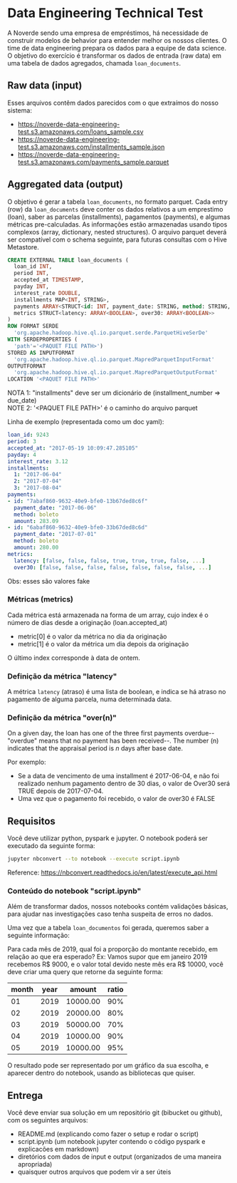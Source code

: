 # Data Engineering Technical Test

A Noverde sendo uma empresa de empréstimos, há necessidade de construir modelos de behavior para entender melhor os nossos clientes.
O time de data engineering prepara os dados para a equipe de data science.
O objetivo do exercício é transformar os dados de entrada (raw data) em uma tabela de dados agregados, chamada `loan_documents`.

## Raw data (input)

Esses arquivos contêm dados parecidos com o que extraímos do nosso sistema:
- https://noverde-data-engineering-test.s3.amazonaws.com/loans_sample.csv
- https://noverde-data-engineering-test.s3.amazonaws.com/installments_sample.json
- https://noverde-data-engineering-test.s3.amazonaws.com/payments_sample.parquet

## Aggregated data (output)

O objetivo é gerar a tabela `loan_documents`, no formato parquet. Cada entry (row) da `loan_documents` deve conter os dados relativos a um emprestimo (loan), saber as parcelas (installments), pagamentos (payments), e algumas métricas pre-calculadas. As informações estão armazenadas usando tipos complexos (array, dictionary, nested structures). O arquivo parquet deverá ser compatível com o schema seguinte, para futuras consultas com o Hive Metastore.

```sql
CREATE EXTERNAL TABLE loan_documents (
  loan_id INT,
  period INT,
  accepted_at TIMESTAMP,
  payday INT,
  interest_rate DOUBLE,
  installments MAP<INT, STRING>,
  payments ARRAY<STRUCT<id: INT, payment_date: STRING, method: STRING, amount: DOUBLE>>,
  metrics STRUCT<latency: ARRAY<BOOLEAN>, over30: ARRAY<BOOLEAN>>
)
ROW FORMAT SERDE                                                   
  'org.apache.hadoop.hive.ql.io.parquet.serde.ParquetHiveSerDe'    
WITH SERDEPROPERTIES (                                             
  'path'='<PAQUET FILE PATH>')    
STORED AS INPUTFORMAT                                              
  'org.apache.hadoop.hive.ql.io.parquet.MapredParquetInputFormat'  
OUTPUTFORMAT                                                       
  'org.apache.hadoop.hive.ql.io.parquet.MapredParquetOutputFormat' 
LOCATION '<PAQUET FILE PATH>'
```

NOTA 1: "installments" deve ser um dicionário de (installment_number => due_date)  
NOTE 2: '\<PAQUET FILE PATH\>' é o caminho do arquivo parquet

Linha de exemplo (representada como um doc yaml):

```yaml
loan_id: 9243
period: 3
accepted_at: "2017-05-19 10:09:47.285105"
payday: 4
interest_rate: 3.12
installments:
  1: "2017-06-04"
  2: "2017-07-04"
  3: "2017-08-04"
payments:
- id: "7abaf860-9632-40e9-bfe0-13b67ded8c6f"
  payment_date: "2017-06-06"
  method: boleto
  amount: 283.09
- id: "6abaf860-9632-40e9-bfe0-33b67ded8c6d"
  payment_date: "2017-07-01"
  method: boleto
  amount: 280.00
metrics:
  latency: [false, false, false, true, true, true, false, ...]
  over30: [false, false, false, false, false, false, false, ...]
```

Obs: esses são valores fake

### Métricas (metrics)
Cada métrica está armazenada na forma de um array, cujo index é o número de dias desde a originação (loan.accepted_at)

- metric[0] é o valor da métrica no dia da originação
- metric[1] é o valor da métrica um dia depois da originação

O último index corresponde à data de ontem.

### Definição da métrica "latency"

A métrica `latency` (atraso) é uma lista de boolean, e indica se há atraso no pagamento de alguma parcela, numa determinada data.

### Definição da  métrica "over(n)"

On a given day, the loan has one of the three first payments overdue--"overdue" means that no payment has been received--. The number (n) indicates that the appraisal period is _n_ days after base date.

Por exemplo:

- Se a data de vencimento de uma installment é 2017-06-04, e não foi realizado nenhum pagamento dentro de 30 dias, o valor de Over30 será TRUE depois de 2017-07-04.
- Uma vez que o pagamento foi recebido, o valor de over30 é FALSE

## Requisitos

Você deve utilizar python, pyspark e jupyter. O notebook poderá ser executado da seguinte forma:

```sh
jupyter nbconvert --to notebook --execute script.ipynb
```

Reference: https://nbconvert.readthedocs.io/en/latest/execute_api.html

### Conteúdo do notebook "script.ipynb"

Além de transformar dados, nossos notebooks contém validações básicas, para ajudar nas investigações caso tenha suspeita de erros no dados.

Uma vez que a tabela `loan_documentos` foi gerada, queremos saber a seguinte informação:

Para cada mês de 2019, qual foi a proporção do montante recebido, em relação ao que era esperado? Ex: Vamos supor que em janeiro 2019 recebemos R$ 9000, e o valor total devido neste mês era R$ 10000, você deve criar uma query que retorne da seguinte forma:

|month|year|amount|ratio|
|-|-|-|-|
|01|2019|10000.00|90%|
|02|2019|20000.00|80%|
|03|2019|50000.00|70%|
|04|2019|10000.00|90%|
|05|2019|10000.00|95%|

O resultado pode ser representado por um gráfico da sua escolha, e aparecer dentro do notebook, usando as bibliotecas que ​quiser.

## Entrega

Você deve enviar sua solução em um repositório git (bibucket ou github), com os seguintes arquivos:

- README.md (explicando como fazer o setup e rodar o script)
- script.ipynb (um notebook jupyter contendo o código pyspark e explicacões em markdown)
- diretórios com dados de input e output (organizados de uma maneira apropriada)
- quaisquer outros arquivos que podem vir a ser úteis